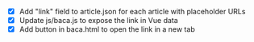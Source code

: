 - [x] Add "link" field to article.json for each article with placeholder URLs
- [x] Update js/baca.js to expose the link in Vue data
- [x] Add button in baca.html to open the link in a new tab
